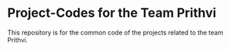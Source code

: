 # Project-Codes for the Team Prithvi
This repository is for the common code of the projects related to the team Prithvi.
